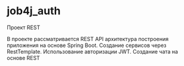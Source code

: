 # job4j_auth

Проект REST

В проекте рассматривается REST API архитектура построения приложения на основе Spring Boot.
Создание сервисов через RestTemplate.
Использование авторизации JWT.
Создание чата на основе REST